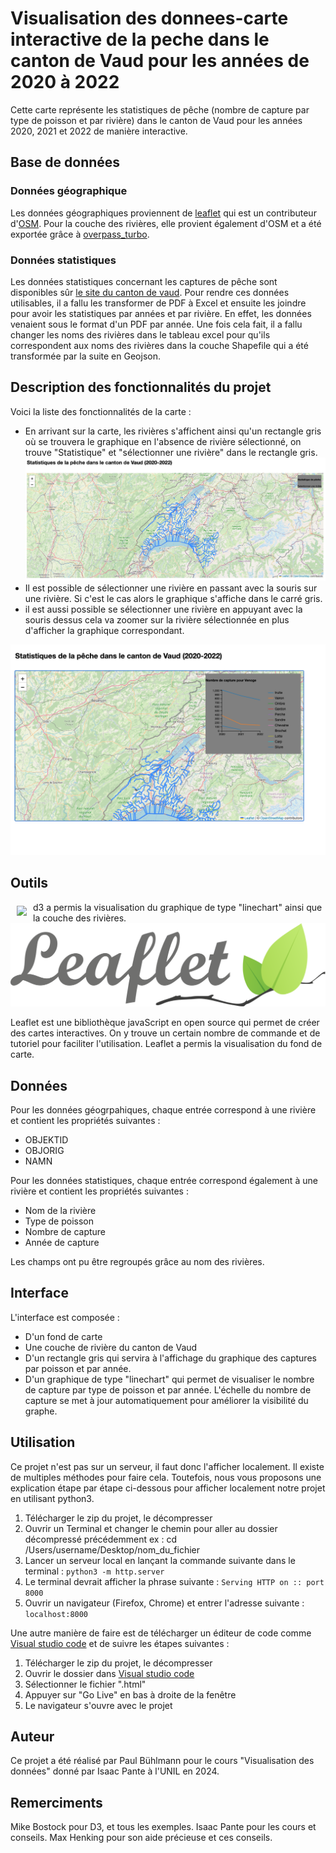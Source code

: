 # Visualisation des donnees-carte interactive de la peche dans le canton de Vaud pour les années de 2020 à 2022

Cette carte représente les statistiques de pêche (nombre de capture par type de poisson et par rivière) dans le canton de Vaud pour les années 2020, 2021 et 2022 de manière interactive. 

## Base de données
### Données géographique
Les données géographiques proviennent de [leaflet](https://leafletjs.com/) qui est un contributeur d'[OSM](https://www.openstreetmap.org/). Pour la couche des rivières, elle provient également d'OSM et a été exportée grâce à [overpass_turbo](https://overpass-turbo.eu/).
### Données statistiques
Les données statistiques concernant les captures de pêche sont disponibles sûr [le site du canton de vaud](https://www.vd.ch/environnement/biodiversite-et-paysage/peche-1#c2028692). Pour rendre ces données utilisables, il a fallu les transformer de PDF à Excel et ensuite les joindre pour avoir les statistiques par années et par rivière. En effet, les données venaient sous le format d'un PDF par année. Une fois cela fait, il a fallu changer les noms des rivières dans le tableau excel pour qu'ils correspondent aux noms des rivières dans la couche Shapefile qui a été transformée par la suite en Geojson.

## Description des fonctionnalités du projet

Voici la liste des fonctionnalités de la carte :
- En arrivant sur la carte, les rivières s'affichent ainsi qu'un rectangle gris où se trouvera le graphique en l'absence de rivière sélectionné, on trouve "Statistique" et "sélectionner une rivière" dans le rectangle gris.
![](img/interface.png)
- Il est possible de sélectionner une rivière en passant avec la souris sur une rivière. Si c'est le cas alors le graphique s'affiche dans le carré gris.
- il est aussi possible se sélectionner une rivière en appuyant avec la souris dessus cela va zoomer sur la rivière sélectionnée en plus d'afficher la graphique correspondant.

![](img/exemple_utilisation.png)

## Outils

<a href="https://d3js.org"><img src="https://d3js.org/logo.svg" align="left" hspace="10" vspace="6"></a>

d3 a permis la visualisation du graphique de type "linechart" ainsi que la couche des rivières.
![](img/leaflet.svg)

Leaflet est une bibliothèque javaScript en open source qui permet de créer des cartes interactives. On y trouve un certain nombre de commande et de tutoriel pour faciliter l'utilisation. Leaflet a permis la visualisation du fond de carte.


## Données

Pour les données géogrpahiques, chaque entrée correspond à une rivière et contient les propriétés suivantes :
- OBJEKTID
- OBJORIG
- NAMN

Pour les données statistiques, chaque entrée correspond également à une rivière et contient les propriétés suivantes :
- Nom de la rivière
- Type de poisson
- Nombre de capture
- Année de capture

Les champs ont pu être regroupés grâce au nom des rivières.

## Interface

L'interface est composée : 
- D'un fond de carte
- Une couche de rivière du canton de Vaud
- D'un rectangle gris qui servira à l'affichage du graphique des captures par poisson et par année.
- D'un graphique de type "linechart" qui permet de visualiser le nombre de capture par type de poisson et par année. L'échelle du nombre de capture se met à jour automatiquement pour améliorer la visibilité du graphe. 

## Utilisation

Ce projet n'est pas sur un serveur, il faut donc l'afficher localement. Il existe de multiples méthodes pour faire cela. Toutefois, nous vous proposons une explication étape par étape ci-dessous pour afficher localement notre projet en utilisant python3.
1. Télécharger le zip du projet, le décompresser
2. Ouvrir un Terminal et changer le chemin pour aller au dossier décompressé précédemment
ex : cd /Users/username/Desktop/nom_du_fichier
3. Lancer un serveur local en lançant la commande suivante dans le terminal : `python3 -m http.server`
4. Le terminal devrait afficher la phrase suivante : `Serving HTTP on :: port 8000`
5. Ouvrir un navigateur (Firefox, Chrome) et entrer l'adresse suivante : `localhost:8000`

Une autre manière de faire est de télécharger un éditeur de code comme [Visual studio code](https://code.visualstudio.com/) et de suivre les étapes suivantes :
1. Télécharger le zip du projet, le décompresser
2. Ouvrir le dossier dans [Visual studio code](https://code.visualstudio.com/)
3. Sélectionner le fichier ".html"
4. Appuyer sur "Go Live" en bas à droite de la fenêtre
5. Le navigateur s'ouvre avec le projet 
   

## Auteur

Ce projet a été réalisé par Paul Bühlmann pour le cours "Visualisation des données" donné par Isaac Pante à l'UNIL en 2024.

## Remerciments

Mike Bostock pour D3, et tous les exemples.
Isaac Pante pour les cours et conseils.
Max Henking pour son aide précieuse et ces conseils.
